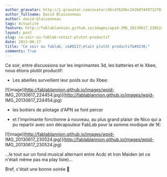 ```yaml
---
author_gravatar: http://1.gravatar.com/avatar/d6cd7628bc242b87449712f0fef53924?s=96&d=mm&r=g
author_fullname: David Blaisonneau
author: david-blaisonneau
tags: Actualité
feature: http://fablablannion.github.io/images/wpid-IMG_20130617_230524.jpg
layout: post
slug: ce-soir-au-fablab-cetait-plutot-productif
date: 2013-06-17
title: "Ce soir au fablab, c&#8217;était plutôt productif&#8230;"
comments: True
---
```

Ce soir, entre discussions sur les imprimantes 3d, les batteries et le Xbee,
nous étions plutôt productif:

* Les abeilles surveillent leur poids sur du Xbee:

[![image](http://fablablannion.github.io/images/wpid-
IMG_20130617_224454.jpg)](http://fablablannion.github.io/images/wpid-
IMG_20130617_224454.jpg)

* les boitiers de pilotage d'APN se font percer

* et l'imprimante fonctionne à nouveau, au plus grand plaisir de Nico qui a pu repartir avec son décapsuleur FabLab pour la somme modique de 1€:

[![image](http://fablablannion.github.io/images/wpid-
IMG_20130617_230524.jpg)](http://fablablannion.github.io/images/wpid-
IMG_20130617_230524.jpg)

…le tout sur un fond musical alternant entre Acdc et Iron Maiden (et ce
n'était même pas ma play liste)…

Bref, c'était une bonne soirée 🙂


